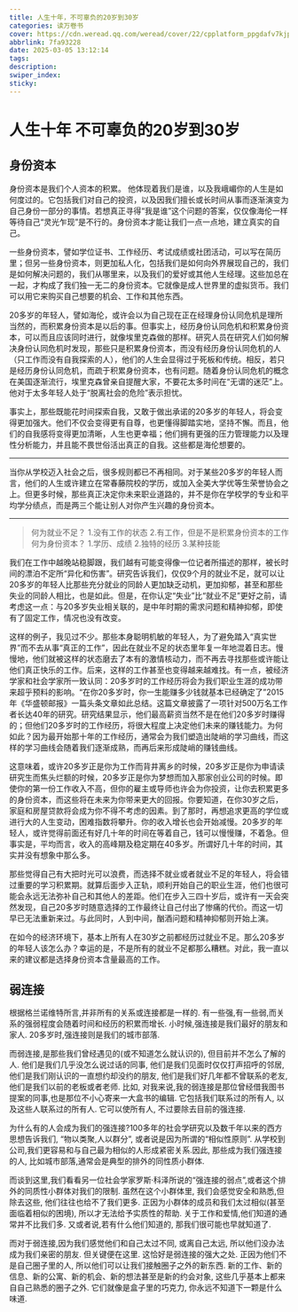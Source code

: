 ```yaml
---
title: 人生十年，不可辜负的20岁到30岁
categories: 读万卷书
cover: https://cdn.weread.qq.com/weread/cover/22/cpplatform_ppgdafv7kjpfcpb2enc8a5/t6_cpplatform_ppgdafv7kjpfcpb2enc8a51725343124.jpg
abbrlink: 7fa93228
date: 2025-03-05 13:12:14
tags:
description:
swiper_index:
sticky:
---
```



# 人生十年 不可辜负的20岁到30岁

## 身份资本

身份资本是我们个人资本的积累。 他体现着我们是谁，以及我峨嵋你的人生是如何度过的。它包括我们对自己的投资，以及因我们擅长或长时间从事而逐渐演变为自己身份一部分的事情。若想真正寻得“我是谁”这个问题的答案，仅仅像海伦一样等待自己“灵光乍现”是不行的。身份资本才能让我们一点一点地，建立真实的自己。

一些身份资本，譬如学位证书、工作经历、考试成绩或社团活动，可以写在简历里；但另一些身份资本，则更加私人化，包括我们是如何向外界展现自己的，我们是如何解决问题的，我们从哪里来，以及我们的爱好或其他人生经理。这些加总在一起，才构成了我们独一无二的身份资本。它就像是成人世界里的虚拟货币。我们可以用它来购买自己想要的机会、工作和其他东西。

20多岁的年轻人，譬如海伦，或许会以为自己现在正在经理身份认同危机是理所当然的，而积累身份资本是以后的事。但事实上，经历身份认同危机和积累身份资本，可以而且应该同时进行，就像埃里克森做的那样。研究人员在研究人们如何解决身份认同危机时发现，那些只是积累身份资本，而没有经历身份认同危机的人（只工作而没有自我探索的人），他们的人生会显得过于死板和传统。相反，若只是经历身份认同危机，而疏于积累身份资本，也有问题。随着身份认同危机的概念在美国逐渐流行，埃里克森曾亲自提醒大家，不要花太多时间在“无谓的迷茫”上。他对于太多年轻人处于“脱离社会的危险”表示担忧。

事实上，那些既能花时间探索自我，又敢于做出承诺的20多岁的年轻人，将会变得更加强大。他们不仅会变得更有自尊，也更懂得脚踏实地，坚持不懈。而且，他们的自我感将变得更加清晰，人生也更幸福；他们拥有更强的压力管理能力以及理性分析能力，并且能不畏世俗活出真正的自我。这些都是海伦想要的。

---

当你从学校迈入社会之后，很多规则都已不再相同。对于某些20多岁的年轻人而言，他们的人生或许建立在常春藤院校的学历，或加入全美大学优等生荣誉协会之上。但更多时候，那些真正决定你未来职业道路的，并不是你在学校学的专业和平均学分绩点，而是两三个能让别人对你产生兴趣的身份资本。

---

> 何为就业不足？
> 1.没有工作的状态
> 2.有工作，但是不是积累身份资本的工作
> 何为身份资本？
> 1.学历、成绩
> 2.独特的经历
> 3.某种技能

我们在工作中越晚站稳脚跟，我们越有可能变得像一位记者所描述的那样，被长时间的漂泊不定所“异化和伤害”。研究告诉我们，仅仅9个月的就业不足，就可以让20多岁的年轻人比那些充分就业的同龄人更加缺乏动机，更加抑郁，甚至和那些失业的同龄人相比，也是如此。但是，在你认定“失业”比“就业不足”更好之前，请考虑这一点：与20多岁失业相关联的，是中年时期的需求问题和精神抑郁，即使有了固定工作，情况也没有改变。

这样的例子，我见过不少。那些本身聪明机敏的年轻人，为了避免踏入“真实世界”而不去从事“真正的工作”，因此在就业不足的状态里年复一年地混着日志。慢慢地，他们就被这样的状态磨去了本有的激情核动力，而不再去寻找那些或许能让他们真正快乐的工作。后来，这样的工作甚至也变得越来越难找。有一点，被经济学家和社会学家所一致认同：20多岁时的工作经历将会为我们职业生涯的成功带来超乎预料的影响。“在你20多岁时，你一生能赚多少钱就基本已经确定了”2015年《华盛顿邮报》一篇头条文章如此总结。这篇文章披露了一项针对500万名工作者长达40年的研究。研究结果显示，他们最高薪资当然不是在他们20多岁时赚得的；但他们20多岁时的工作经历，将很大程度上决定他们未来的赚钱能力。为何如此？因为最开始那十年的工作经历，通常会为我们塑造出陡峭的学习曲线，而这样的学习曲线会随着我们逐渐成熟，而再后来形成陡峭的赚钱曲线。

这意味着，或许20多岁正是你为工作而背井离乡的时候，20多岁正是你为申请读研究生而焦头烂额的时候，20多岁正是你为梦想而加入那家创业公司的时候。即使你的第一份工作收入不高，但你的雇主或导师也许会为你投资，让你去积累更多的身份资本，而这些将在未来为你带来更大的回报。你要知道，在你30岁之后，家庭和房屋贷款将会成为你不得不考虑的因素。到了那时，再想追求更高的学位或进行大的人生变动，困难指数将攀升。你的收入增长也会开始减慢。20多岁的年轻人，或许觉得前面还有好几十年的时间在等着自己，钱可以慢慢赚，不着急。但事实是，平均而言，收入的高峰期及稳定期在40多岁。所谓好几十年的时间，其实并没有想象中那么多。

那些觉得自己有大把时光可以浪费，而选择不就业或者就业不足的年轻人，将会错过重要的学习积累期。就算后面步入正轨，顺利开始自己的职业生涯，他们也很可能会永远无法弥补自己和其他人的差距。他们在步入三四十岁后，或许有一天会突然发现，自己20多岁时随意选择的工作最终让自己付出了惨痛的代价。而这一切早已无法重新来过。与此同时，人到中间，酗酒问题和精神抑郁则开始上演。

在如今的经济环境下，基本上所有人在30岁之前都经历过就业不足。那么20多岁的年轻人该怎么办？幸运的是，不是所有的就业不足都那么糟糕。对此，我一直以来的建议都是选择身份资本含量最高的工作。

## 弱连接

根据格兰诺维特所言,并非所有的关系或连接都是一样的. 有一些强,有一些弱,而关系的强弱程度会随着时间和经历的积累而增长. 小时候,强连接是我们最好的朋友和家人. 20多岁时,强连接则是我们的城市部落.

而弱连接,是那些我们曾经遇见的(或不知道怎么就认识的), 但目前并不怎么了解的人. 他们是我们几乎没怎么说过话的同事, 他们是我们见面时仅仅打声招呼的邻居, 他们是我们刚认识的一直想约却没约的朋友, 他们是我们好几年都不曾联系的老友, 他们是我们以前的老板或者老师. 比如, 对我来说,我的弱连接是那位曾经借我图书提案的同事,也是那位不小心寄来一大盒书的编辑. 它包括我们联系过的所有人, 以及这些人联系过的所有人. 它可以使所有人, 不过要除去目前的强连接.

为什么有的人会成为我们的强连接?100多年的社会学研究以及数千年以来的西方思想告诉我们, “物以类聚,人以群分”, 或者说是因为所谓的“相似性原则”. 从学校到公司,我们更容易和与自己最为相似的人形成紧密关系.因此, 那些成为我们强连接的人, 比如城市部落,通常会是典型的排外的同性质小群体.

而谈到这里,我们看看另一位社会学家罗斯·科泽所说的“强连接的弱点”,或者这个排外的同质性小群体对我们的限制. 虽然在这个小群体里, 我们会感觉安全和熟悉,但除去这些, 他们往往也给不了我们更多. 正因为小群体的成员和我们太过相似(甚至面临着相似的困境), 所以才无法给予实质性的帮助. 关于工作和爱情,他们知道的通常并不比我们多. 又或者说,若有什么他们知道的, 那我们很可能也早就知道了.

而对于弱连接,因为我们感觉他们和自己太过不同, 或离自己太远, 所以他们没办法成为我们亲密的朋友. 但关键便在这里. 这恰好是弱连接的强大之处. 正因为他们不是自己圈子里的人, 所以他们可以让我们接触圈子之外的新东西. 新的工作、新的信息、新的公寓、新的机会、新的想法甚至是新的约会对象, 这些几乎基本上都来自自己熟悉的圈子之外. 它们就像是盒子里的巧克力, 你永远不知道下一颗是什么味道.